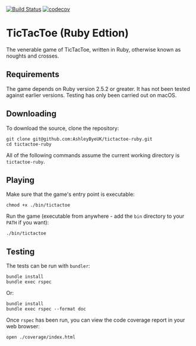 [![Build Status](https://travis-ci.org/AshleyByeUK/tictactoe-ruby.svg?branch=master)](https://travis-ci.org/AshleyByeUK/tictactoe-ruby)
[![codecov](https://codecov.io/gh/AshleyByeUK/tictactoe-ruby/branch/master/graph/badge.svg)](https://codecov.io/gh/AshleyByeUK/tictactoe-ruby)

# TicTacToe (Ruby Edtion)

The venerable game of TicTacToe, written in Ruby, otherwise known as noughts and crosses.

## Requirements

The game depends on Ruby version 2.5.2 or greater. It has not been tested against earlier versions. Testing
has only been carried out on macOS.

## Downloading

To download the source, clone the repository:

```
git clone git@github.com:AshleyByeUK/tictactoe-ruby.git
cd tictactoe-ruby
```

All of the following commands assume the current working directory is `tictactoe-ruby`.

## Playing

Make sure that the game's entry point is executable:

```
chmod +x ./bin/tictactoe
```

Run the game (executable from anywhere - add the `bin` directory to your `PATH` if you want):

```
./bin/tictactoe
```

## Testing

The tests can be run with `bundler`:

```
bundle install
bundle exec rspec
```

Or:

```
bundle install
bundle exec rspec --format doc
```

Once `rspec` has been run, you can view the code coverage report in your web browser:

```
open ./coverage/index.html
```
